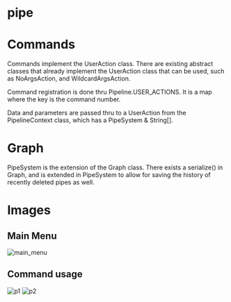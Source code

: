 # pipe

# Commands
Commands implement the UserAction class. There are existing abstract classes that already implement the UserAction class that can be used, such as NoArgsAction, and WildcardArgsAction.

Command registration is done thru Pipeline.USER_ACTIONS. It is a map where the key is the command number.

Data and parameters are passed thru to a UserAction from the PipelineContext class, which has a PipeSystem & String[].

# Graph

PipeSystem is the extension of the Graph class. There exists a serialize() in Graph, and is extended in PipeSystem to allow for saving the history of recently deleted pipes as well.

# Images
## Main Menu
![main_menu](https://cloud.githubusercontent.com/assets/3498221/23890372/d5fad786-084e-11e7-9e79-171a653fa0d7.png)

## Command usage
![p1](https://cloud.githubusercontent.com/assets/3498221/23890377/ddc18d98-084e-11e7-8daf-7b326aa5329a.png)
![p2](https://cloud.githubusercontent.com/assets/3498221/23890378/de8d63dc-084e-11e7-9523-3d2eef2df406.png)


